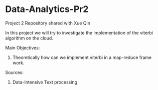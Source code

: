 Data-Analytics-Pr2
==================

Project 2 Repository shared with Xue Qin


In this project we will try to investigate the implementation of the viterbi algorithm on the cloud.

Main Objectives: 
1.   Theoretically how can we implement viterbi in a map-reduce frame work.  




Sources: 
1. Data-Intensive Text processing
